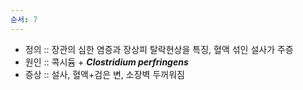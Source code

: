 ```yaml
---
순서: 7
---
```

- 정의 :: 장관의 심한 염증과 장상피 탈락현상을 특징, 혈액 섞인 설사가 주증
- 원인 :: 콕시듐 + ***Clostridium perfringens***
- 증상 :: 설사, 혈액+검은 변, 소장벽 두꺼워짐